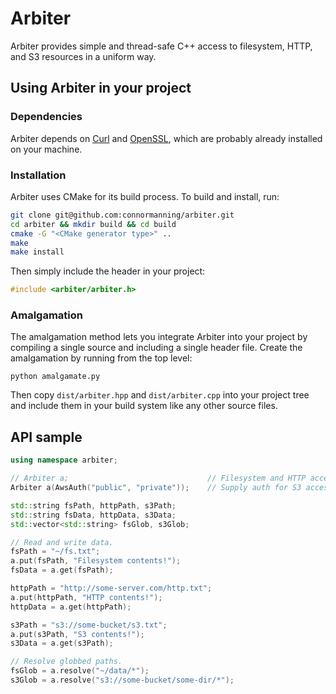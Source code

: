 # Arbiter

Arbiter provides simple and thread-safe C++ access to filesystem, HTTP, and S3 resources in a uniform way.

## Using Arbiter in your project

### Dependencies

Arbiter depends on [Curl](http://curl.haxx.se/libcurl/) and [OpenSSL](https://www.openssl.org/), which are probably already installed on your machine.

### Installation

Arbiter uses CMake for its build process.  To build and install, run:

```bash
git clone git@github.com:connormanning/arbiter.git
cd arbiter && mkdir build && cd build
cmake -G "<CMake generator type>" ..
make
make install
```

Then simply include the header in your project:

```cpp
#include <arbiter/arbiter.h>
```

### Amalgamation

The amalgamation method lets you integrate Arbiter into your project by compiling a single source and including a single header file.  Create the amalgamation by running from the top level:

`python amalgamate.py`

Then copy `dist/arbiter.hpp` and `dist/arbiter.cpp` into your project tree and include them in your build system like any other source files.

## API sample

```cpp
using namespace arbiter;

// Arbiter a;                               // Filesystem and HTTP access.
Arbiter a(AwsAuth("public", "private"));    // Supply auth for S3 access.

std::string fsPath, httpPath, s3Path;
std::string fsData, httpData, s3Data;
std::vector<std::string> fsGlob, s3Glob;

// Read and write data.
fsPath = "~/fs.txt";
a.put(fsPath, "Filesystem contents!");
fsData = a.get(fsPath);

httpPath = "http://some-server.com/http.txt";
a.put(httpPath, "HTTP contents!");
httpData = a.get(httpPath);

s3Path = "s3://some-bucket/s3.txt";
a.put(s3Path, "S3 contents!");
s3Data = a.get(s3Path);

// Resolve globbed paths.
fsGlob = a.resolve("~/data/*");
s3Glob = a.resolve("s3://some-bucket/some-dir/*");
```


